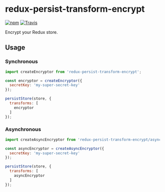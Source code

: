 # redux-persist-transform-encrypt

[![npm](https://img.shields.io/npm/v/redux-persist-transform-encrypt.svg?maxAge=2592000&style=flat-square)](https://www.npmjs.com/package/redux-persist-transform-encrypt)
[![Travis](https://img.shields.io/travis/maxdeviant/redux-persist-transform-encrypt.svg?maxAge=2592000&style=flat-square)]()

Encrypt your Redux store.

## Usage

### Synchronous

```js
import createEncryptor from 'redux-persist-transform-encrypt';

const encryptor = createEncryptor({
  secretKey: 'my-super-secret-key'
});

persistStore(store, {
  transforms: [
    encryptor
  ]
});
```

### Asynchronous

```js
import createAsyncEncryptor from 'redux-persist-transform-encrypt/async';

const asyncEncryptor = createAsyncEncryptor({
  secretKey: 'my-super-secret-key'
});

persistStore(store, {
  transforms: [
    asyncEncryptor
  ]
});
```
